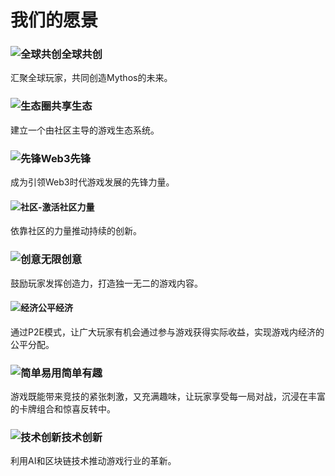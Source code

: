 # 我们的愿景

### ![全球共创](\images\我们的愿景\全球共创.png)全球共创

汇聚全球玩家，共同创造Mythos的未来。

### ![生态圈](\images\我们的愿景\生态圈.png)共享生态

建立一个由社区主导的游戏生态系统。

### ![先锋](\images\我们的愿景\先锋.png)Web3先锋

成为引领Web3时代游戏发展的先锋力量。

#### ![社区-激活](\images\我们的愿景\社区-激活.png)社区力量

依靠社区的力量推动持续的创新。

### ![创意](\images\我们的愿景\创意.png)无限创意

鼓励玩家发挥创造力，打造独一无二的游戏内容。

#### ![经济](\images\我们的愿景\经济.png)公平经济

通过P2E模式，让广大玩家有机会通过参与游戏获得实际收益，实现游戏内经济的公平分配。

### ![简单易用](\images\我们的愿景\简单易用.png)简单有趣

游戏既能带来竞技的紧张刺激，又充满趣味，让玩家享受每一局对战，沉浸在丰富的卡牌组合和惊喜反转中。

### ![技术创新](\images\我们的愿景\技术创新.png)技术创新

利用AI和区块链技术推动游戏行业的革新。